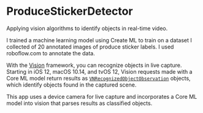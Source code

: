 # ProduceStickerDetector

Applying vision algorithms to identify objects in real-time video.

I trained a machine learning model using Create ML to train on a dataset I collected of 20 annotated images of produce sticker labels. I used roboflow.com to annotate the data.

With the [Vision](https://developer.apple.com/documentation/vision) framework, you can recognize objects in live capture.  Starting in iOS 12, macOS 10.14, and tvOS 12, Vision requests made with a Core ML model return results as  [`VNRecognizedObjectObservation`](https://developer.apple.com/documentation/vision/vnrecognizedobjectobservation) objects, which identify objects found in the captured scene.

This app uses a device camera for live capture and incorporates a Core ML model into vision that parses results as classified objects.

